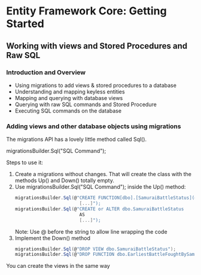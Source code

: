 # Entity Framework Core: Getting Started

## Working with views and Stored Procedures and Raw SQL

### Introduction and Overview

- Using migrations to add views & stored procedures to a database
- Understanding and mapping keyless entities
- Mapping and querying with database views
- Querying with raw SQL commands and Stored Procedure
- Executing SQL commands on the database


### Adding views and other database objects using migrations

The migrations API has a lovely little method called Sql().

migrationsBuilder.Sql("SQL Command");

Steps to use it:

  1. Create a migrations without changes. That will create the class with the methods Up() and Down() totally empty.
  2. Use migrationsBuilder.Sql("SQL Command"); inside the Up() method:
      ```cs
      migrationsBuilder.Sql(@"CREATE FUNCTION[dbo].[SamuraiBattleStatus](@samuraiId int)
                              [...]");
      migrationsBuilder.Sql(@"CREATE or ALTER dbo.SamuraiBattleStatus
                              AS
                              [...]");
      ```
      Note: Use @ before the string to allow line wrapping the code
  3. Implement the Down() method
      ```cs
      migrationsBuilder.Sql(@"DROP VIEW dbo.SamuraiBattleStatus");
      migrationsBuilder.Sql(@"DROP FUNCTION dbo.EarliestBattleFoughtBySamurai");
      ```
You can create the views in the same way
